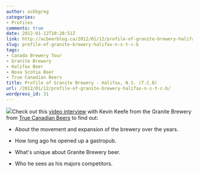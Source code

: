 ```yaml
---
author: acbbgreg
categories:
- Profiles
comments: true
date: 2012-01-12T10:20:51Z
link: http://acbeerblog.ca/2012/01/12/profile-of-granite-brewery-halifax-n-s-t-c-b/
slug: profile-of-granite-brewery-halifax-n-s-t-c-b
tags:
- Canada Brewery Tour
- Granite Brewery
- Halifax Beer
- Nova Scotia Beer
- True Canadian Beers
title: Profile of Granite Brewery - Halifax, N.S. (T.C.B)
url: /2012/01/12/profile-of-granite-brewery-halifax-n-s-t-c-b/
wordpress_id: 31
---
```


[![](http://acbeerblog.ca/wp-content/uploads/2012/01/granite-brewery6.jpg)](http://acbeerblog.ca/wp-content/uploads/2012/01/granite-brewery6.jpg)Check out this [video interview](http://www.truecanadianbeers.ca/updates/node/100) with Kevin Keefe from the Granite Brewery from [True Canadian Beers](http://www.truecanadianbeers.ca/updates/) to find out:



	
  * About the movement and expansion of the brewery over the years.

	
  * How long ago he opened up a gastropub.

	
  * What's unique about Granite Brewery beer.

	
  * Who he sees as his majors competitors.


